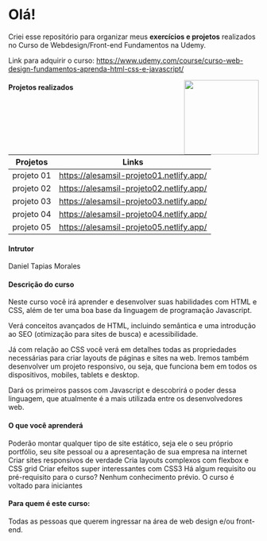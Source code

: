 # Olá! 

Criei esse repositório para organizar meus **exercícios e projetos** realizados no Curso de Webdesign/Front-end Fundamentos na Udemy. 


Link para adquirir o curso: https://www.udemy.com/course/curso-web-design-fundamentos-aprenda-html-css-e-javascript/


<a href="url"><img src="https://www.udemy.com/staticx/udemy/images/v7/logo-udemy.svg" align="right" height="150" width="150" ></a>


#### Projetos realizados 

| Projetos |Links|
|---|---|
| projeto 01 |https://alesamsil-projeto01.netlify.app/|
| projeto 02 |https://alesamsil-projeto02.netlify.app/|
| projeto 03 |https://alesamsil-projeto03.netlify.app/|
| projeto 04 |https://alesamsil-projeto04.netlify.app/|
| projeto 05 |https://alesamsil-projeto05.netlify.app/|

#### Intrutor 
Daniel Tapias Morales

#### Descrição do curso
Neste curso você irá aprender e desenvolver suas habilidades com HTML e CSS, além de ter uma boa base da linguagem de programação Javascript.

Verá conceitos avançados de HTML, incluindo semântica e uma introdução ao SEO (otimização para sites de busca) e acessibilidade.

Já com relação ao CSS você verá em detalhes todas as propriedades necessárias para criar layouts de páginas e sites na web. Iremos também desenvolver um projeto responsivo, ou seja, que funciona bem em todos os dispositivos, mobiles, tablets e desktop.

Dará os primeiros passos com Javascript e descobrirá o poder dessa linguagem, que atualmente é a mais utilizada entre os desenvolvedores web.

#### O que você aprenderá
Poderão montar qualquer tipo de site estático, seja ele o seu próprio portfólio, seu site pessoal ou a apresentação de sua empresa na internet
Criar sites responsivos de verdade
Cria layouts complexos com flexbox e CSS grid
Criar efeitos super interessantes com CSS3
Há algum requisito ou pré-requisito para o curso?
Nenhum conhecimento prévio. O curso é voltado para iniciantes


#### Para quem é este curso:
Todas as pessoas que querem ingressar na área de web design e/ou front-end.
